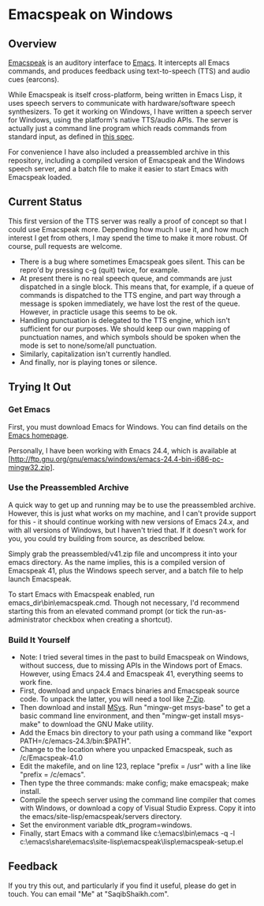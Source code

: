 # Emacspeak on Windows

## Overview

[Emacspeak](http://emacspeak.sourceforge.net) is an auditory interface to [Emacs](http://gnu.org/software/emacs). It intercepts all Emacs commands, and produces feedback using text-to-speech (TTS) and audio cues (earcons).

While Emacspeak is itself cross-platform, being written in Emacs Lisp, it uses speech servers to communicate with hardware/software speech synthesizers. To get it working on Windows, I have written a speech server for Windows, using the platform's native TTS/audio APIs. The server is actually just a command line program which reads commands from standard input, as defined in [this spec](http://emacspeak.sourceforge.net/info/html/TTS-Servers.html#TTS-Servers).

For convenience I have also included a preassembled archive in this repository, including a compiled version of Emacspeak and the Windows speech server, and a batch file to make it easier to start Emacs with Emacspeak loaded.

## Current Status

This first version of the TTS server was really a proof of concept so that I could use Emacspeak more. Depending how much I use it, and how much interest I get from others, I may spend the time to make it more robust. Of course, pull requests are welcome.

* There is a bug where sometimes Emacspeak goes silent. This can be repro'd by pressing c-g (quit) twice, for example.
* At present there is no real speech queue, and commands are just dispatched in a single block. This means that, for example, if a queue of commands is dispatched to the TTS engine, and part way through a message is spoken immediately, we have lost the rest of the queue. However, in practicle usage this seems to be ok.
* Handling punctuation is delegated to the TTS engine, which isn't sufficient for our purposes. We should keep our own mapping of punctuation names, and which symbols should be spoken when the mode is set to none/some/all punctuation.
* Similarly, capitalization isn't currently handled.
* And finally, nor is playing tones or silence.

## Trying It Out

### Get Emacs

First, you must download Emacs for Windows. You can find details on the [Emacs homepage](http://gnu.org/software/emacs).

Personally, I have been working with Emacs 24.4, which is available at [http://ftp.gnu.org/gnu/emacs/windows/emacs-24.4-bin-i686-pc-mingw32.zip].

### Use the Preassembled Archive

A quick way to get up and running may be to use the preassembled archive. However, this is just what works on my machine, and I can't provide support for this - it should continue working with new versions of Emacs 24.x, and with all versions of Windows, but I haven't tried that. If it doesn't work for you, you could try building from source, as described below.

Simply grab the preassembled/v41.zip file and uncompress it into your emacs directory. As the name implies, this is a compiled version of Emacspeak 41, plus the Windows speech server, and a batch file to help launch Emacspeak.

To start Emacs with Emacspeak enabled, run emacs_dir\bin\emacspeak.cmd. Though not necessary, I'd recommend starting this from an elevated command prompt (or tick the run-as-administrator checkbox when creating a shortcut).

### Build It Yourself

* Note: I tried several times in the past to build Emacspeak on Windows, without success, due to missing APIs in the Windows port of Emacs. However, using Emacs 24.4 and Emacspeak 41, everything seems to work fine.
* First, download and unpack Emacs binaries and Emacspeak source code. To unpack the latter, you will need a tool like [7-Zip](http://7-zip.com).
* Then download and install [MSys](http://mingw.org/wiki/msys). Run "mingw-get msys-base" to get a basic command line environment, and then "mingw-get install msys-make" to download the GNU Make utility.
* Add the Emacs bin directory to your path using a command like "export PATH=/c/emacs-24.3/bin:$PATH".
* Change to the location where you unpacked Emacspeak, such as /c/Emacspeak-41.0
* Edit the makefile, and on line 123, replace "prefix = /usr" with a line like "prefix = /c/emacs".
 * Then type the three commands: make config; make emacspeak; make install.
 * Compile the speech server using the command line compiler that comes with Windows, or download a copy of Visual Studio Express. Copy it into the emacs/site-lisp/emacspeak/servers directory.
* Set the environment variable dtk_program=windows.
* Finally, start Emacs with a command like c:\emacs\bin\emacs -q -l c:\emacs\share\emacs\site-lisp\emacspeak\lisp\emacspeak-setup.el

## Feedback

If you try this out, and particularly if you find it useful, please do get in touch. You can email "Me" at "SaqibShaikh.com".
